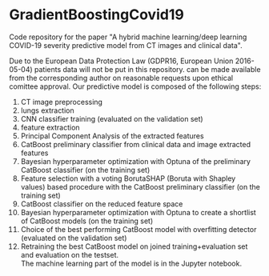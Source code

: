 # GradientBoostingCovid19
Code repository for the paper "A hybrid machine learning/deep learning COVID-19 severity predictive model from CT images and clinical data".

Due to the European Data Protection Law (GDPR16, European Union 2016-05-04) patients data will not be put in this repository. can be made available from the corresponding author on reasonable requests upon ethical comittee approval.
Our predictive model is composed of the following steps:
1) CT image preprocessing
2) lungs extraction
3) CNN classifier training (evaluated on the validation set)
4) feature extraction
5) Principal Component Analysis of the extracted features
6) CatBoost preliminary classifier from clinical data and image extracted features 
7) Bayesian hyperparameter optimization with Optuna of the preliminary CatBoost classifier (on the training set)
8) Feature selection with a voting BorutaSHAP (Boruta with Shapley values) based procedure with the CatBoost preliminary classifier (on the training set)
9) CatBoost classifier on the reduced feature space
10) Bayesian hyperparameter optimization with Optuna to create a shortlist of CatBoost models (on the training set)
11) Choice of the best performing CatBoost model with overfitting detector (evaluated on the validation set)
12) Retraining the best CatBoost model on joined training+evaluation set and evaluation on the testset.  
The machine learning part of the model is in the Jupyter notebook.

